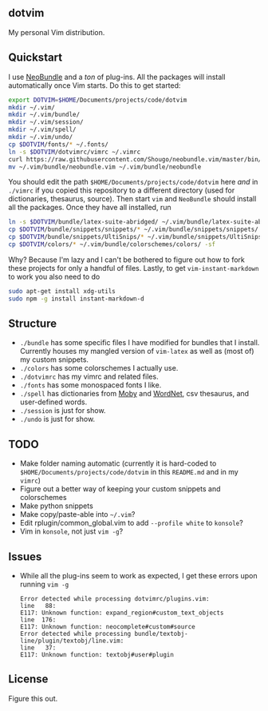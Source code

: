## dotvim

My personal Vim distribution.

## Quickstart

I use [NeoBundle](https://github.com/Shougo/neobundle.vim) and a *ton* of plug-ins. All the packages will install automatically once Vim starts. Do this to get started:
```sh
export DOTVIM=$HOME/Documents/projects/code/dotvim
mkdir ~/.vim/
mkdir ~/.vim/bundle/
mkdir ~/.vim/session/
mkdir ~/.vim/spell/
mkdir ~/.vim/undo/
cp $DOTVIM/fonts/* ~/.fonts/
ln -s $DOTVIM/dotvimrc/vimrc ~/.vimrc
curl https://raw.githubusercontent.com/Shougo/neobundle.vim/master/bin/install.sh | sh
mv ~/.vim/bundle/neobundle.vim ~/.vim/bundle/neobundle
```

You should edit the path `$HOME/Documents/projects/code/dotvim` here *and* in `./vimrc` if you copied this repository to a different directory (used for dictionaries, thesaurus, source). Then start `vim` and `NeoBundle` should install all the packages. Once they have all installed, run
```sh
ln -s $DOTVIM/bundle/latex-suite-abridged/ ~/.vim/bundle/latex-suite-abridged
cp $DOTVIM/bundle/snippets/snippets/* ~/.vim/bundle/snippets/snippets/
cp $DOTVIM/bundle/snippets/UltiSnips/* ~/.vim/bundle/snippets/UltiSnips/ -sf
cp $DOTVIM/colors/* ~/.vim/bundle/colorschemes/colors/ -sf
```

Why? Because I'm lazy and I can't be bothered to figure out how to fork these projects for only a handful of files. Lastly, to get `vim-instant-markdown` to work you also need to do
```bash
sudo apt-get install xdg-utils
sudo npm -g install instant-markdown-d
```

## Structure

* `./bundle` has some specific files I have modified for bundles that I install. Currently houses my mangled version of `vim-latex` as well as (most of) my custom snippets.
* `./colors` has some colorschemes I actually use.
* `./dotvimrc` has my vimrc and related files.
* `./fonts` has some monospaced fonts I like.
* `./spell` has dictionaries from [Moby](http://icon.shef.ac.uk/Moby/) and [WordNet](http://wordnet.princeton.edu/), csv thesaurus, and user-defined words.
* `./session` is just for show.
* `./undo` is just for show.

## TODO

* Make folder naming automatic (currently it is hard-coded to `$HOME/Documents/projects/code/dotvim` in this `README.md` and in my `vimrc`)
* Figure out a better way of keeping your custom snippets and colorschemes
* Make python snippets
* Make copy/paste-able into `~/.vim`?
* Edit rplugin/common_global.vim to add `--profile white` to `konsole`?
* Vim in `konsole`, not just `vim -g`?

## Issues

* While all the plug-ins seem to work as expected, I get these errors upon running `vim -g`
    ```
    Error detected while processing dotvimrc/plugins.vim:
    line   88:
    E117: Unknown function: expand_region#custom_text_objects
    line  176:
    E117: Unknown function: neocomplete#custom#source
    Error detected while processing bundle/textobj-line/plugin/textobj/line.vim:
    line   37:
    E117: Unknown function: textobj#user#plugin
    ```

## License

Figure this out.


